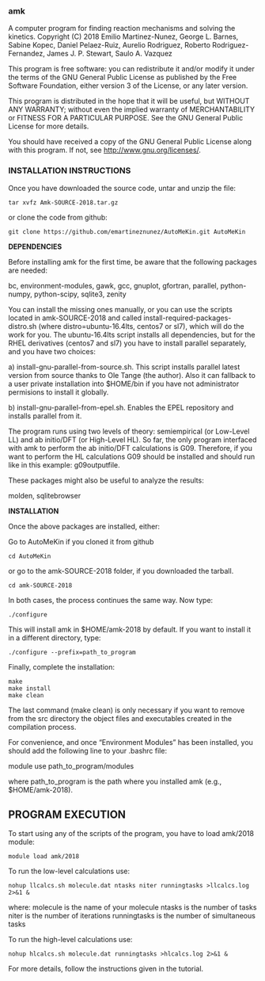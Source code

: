 ### amk

A computer program for finding reaction mechanisms and solving the 
kinetics.
Copyright (C) 2018  Emilio Martinez-Nunez, George L. Barnes, Sabine Kopec, 
Daniel Pelaez-Ruiz, Aurelio Rodriguez, Roberto Rodriguez-Fernandez, 
James J. P. Stewart, Saulo A. Vazquez

This program is free software: you can redistribute it and/or modify
it under the terms of the GNU General Public License as published by
the Free Software Foundation, either version 3 of the License, or
any later version.

This program is distributed in the hope that it will be useful,
but WITHOUT ANY WARRANTY; without even the implied warranty of
MERCHANTABILITY or FITNESS FOR A PARTICULAR PURPOSE.  See the
GNU General Public License for more details.

You should have received a copy of the GNU General Public License
along with this program.  If not, see <http://www.gnu.org/licenses/>.

### INSTALLATION INSTRUCTIONS

Once you have downloaded the source code, untar and unzip the file:

	tar xvfz Amk-SOURCE-2018.tar.gz

or clone the code from github:

	git clone https://github.com/emartineznunez/AutoMeKin.git AutoMeKin

**DEPENDENCIES**

Before installing amk for the first time, be aware that the following packages are needed:

bc, environment-modules, gawk, gcc, gnuplot, gfortran, parallel, python-numpy, python-scipy, sqlite3, zenity

You can install the missing ones manually, or you can use the scripts located in amk-SOURCE-2018 and called 
install-required-packages-distro.sh (where distro=ubuntu-16.4lts, centos7 or sl7), which will do the work for you.
The ubuntu-16.4lts script installs all dependencies, but for the RHEL derivatives (centos7 and sl7) you have 
to install parallel separately, and you have two choices:

a) install-gnu-parallel-from-source.sh. This script installs parallel latest version from source thanks 
to Ole Tange (the author). Also it can fallback to a user private installation into $HOME/bin 
if you have not administrator permisions to install it globally.

b) install-gnu-parallel-from-epel.sh. Enables the EPEL repository and installs parallel from it.

The program runs using two levels of theory: semiempirical (or Low-Level LL) and ab initio/DFT (or High-Level HL). 
So far, the only program interfaced with amk to perform the ab initio/DFT calculations is G09. Therefore, 
if you want to perform the HL calculations G09 should be installed and should run like in this example: g09<inputfile>outputfile.

These packages might also be useful to analyze the results:

molden, sqlitebrowser

**INSTALLATION**

Once the above packages are installed, either:

Go to AutoMeKin if you cloned it from github

	cd AutoMeKin

or go to the amk-SOURCE-2018 folder, if you downloaded the tarball.

	cd amk-SOURCE-2018

In both cases, the process continues the same way. Now type:

	./configure

This will install amk in $HOME/amk-2018 by default. If you want to install it in a different directory, type:

	./configure --prefix=path_to_program

Finally, complete the installation:

	make
	make install
	make clean

The last command (make clean) is only necessary if you want to remove from the src directory the object files 
and executables created in the compilation process.

For convenience, and once “Environment Modules” has been installed, you should add the following line to your .bashrc file:

module use path_to_program/modules

where path_to_program is the path where you installed amk (e.g., $HOME/amk-2018).

## PROGRAM EXECUTION

To start using any of the scripts of the program, you have to load amk/2018 module:

	module load amk/2018

To run the low-level calculations use:

	nohup llcalcs.sh molecule.dat ntasks niter runningtasks >llcalcs.log 2>&1 &

where:
molecule is the name of your molecule
ntasks is the number of tasks
niter is the number of iterations
runningtasks is the number of simultaneous tasks

To run the high-level calculations use:

	nohup hlcalcs.sh molecule.dat runningtasks >hlcalcs.log 2>&1 &

For more details, follow the instructions given in the tutorial.
